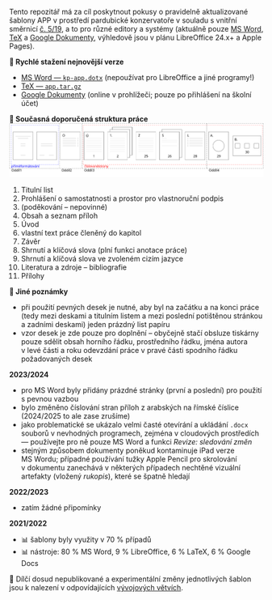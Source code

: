 Tento repozitář má za cíl poskytnout pokusy o&nbsp;pravidelně aktualizované šablony APP
v&nbsp;prostředí pardubické konzervatoře v&nbsp;souladu s&nbsp;vnitřní směrnicí
[č.&nbsp;5/19](https://www.konzervatorpardubice.eu/studium/absolutorium/směrnice-519-absolventské-písemné-práce),
a&nbsp;to pro různé editory a&nbsp;systémy (aktuálně pouze
[MS Word](https://github.com/jhlade/KP-APP/tree/master/Microsoft%20Word),
[TeX](https://github.com/jhlade/KP-APP/tree/master/TeX) a&nbsp;[Google Dokumenty](https://github.com/jhlade/KP-APP/tree/master/Google%20Docs),
výhledově jsou v&nbsp;plánu LibreOffice 24.x+ a&nbsp;Apple Pages).

**:paperclip: Rychlé stažení nejnovější verze**
* [MS Word &mdash; `kp-app.dotx`](./Microsoft%20Word/kp-app.dotx?raw=true) (nepoužívat pro LibreOffice a&nbsp;jiné programy!)
* [TeX &mdash; `app.tar.gz`](./TeX/app.tar.gz?raw=true)
* [Google Dokumenty](https://docs.google.com/document/d/1oDXDRmXK_mN3aCsDoc5Fa4H7s_K45u-Lzg_K3_hfP7M/edit?usp=sharing) (online v&nbsp;prohlížeči; pouze po přihlášení na školní účet)

**:orange_book: Současná doporučená struktura práce**
![Doporučená struktura APP](https://github.com/jhlade/KP-APP/blob/assets/struktura/diagram-app.svg?raw=true)

1. Titulní list
2. Prohlášení o&nbsp;samostatnosti a&nbsp;prostor pro vlastnoruční podpis
3. (poděkování &ndash; nepovinné)
4. Obsah a&nbsp;seznam příloh
5. Úvod
6. vlastní text práce členěný do&nbsp;kapitol
7. Závěr
6. Shrnutí a&nbsp;klíčová slova (plní funkci anotace práce)
7. Shrnutí a&nbsp;klíčová slova ve&nbsp;zvoleném cizím jazyce
8. Literatura a&nbsp;zdroje &ndash; bibliografie
7. Přílohy

**:memo: Jiné poznámky**
* při použití pevných desek je nutné, aby byl na začátku a&nbsp;na konci práce
(tedy mezi deskami a&nbsp;titulním listem a&nbsp;mezi poslední potištěnou
stránkou a&nbsp;zadními deskami) jeden prázdný list papíru
* vzor desek je zde pouze pro&nbsp;doplnění &ndash; obyčejně stačí obsluze
tiskárny pouze sdělit obsah horního řádku, prostředního řádku, jména autora
v&nbsp;levé části a&nbsp;roku odevzdání práce v&nbsp;pravé části spodního řádku
požadovaných desek

**2023/2024**
* pro MS&nbsp;Word byly přidány prázdné stránky (první a&nbsp;poslední) pro použití
s&nbsp;pevnou vazbou
* bylo změněno číslování stran příloh z&nbsp;arabských na římské číslice
(2024/2025 to ale zase zrušíme)
* jako problematické se ukázalo velmi časté otevírání a&nbsp;ukládání `.docx`
souborů v&nbsp;nevhodných programech, zejména v&nbsp;cloudových
prostředích &mdash; používejte pro ně pouze MS&nbsp;Word a&nbsp;funkci *Revize:
sledování změn*
* stejným způsobem dokumenty poněkud kontaminuje iPad verze MS&nbsp;Wordu;
případné používání tužky Apple Pencil pro skrolování v&nbsp;dokumentu zanechává
v&nbsp;některých případech nechtěné vizuální artefakty (vložený *rukopis*), které
se špatně hledají

**2022/2023**
* zatím žádné připomínky

**2021/2022**
* :bar_chart: šablony byly využity v&nbsp;70&nbsp;% případů
* :bar_chart: nástroje: 80&nbsp;% MS Word, 9&nbsp;% LibreOffice, 6&nbsp;% LaTeX,
6&nbsp;% Google Docs

:lollipop: Dílčí dosud nepublikované a&nbsp;experimentální změny jednotlivých
šablon jsou k&nbsp;nalezení v&nbsp;odpovídajících
[vývojových větvích](https://github.com/jhlade/KP-APP/branches).
